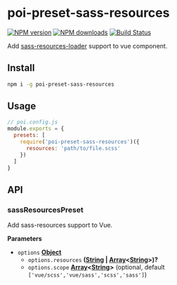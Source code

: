 # poi-preset-sass-resources

[![NPM version](https://img.shields.io/npm/v/poi-preset-sass-resources.svg?style=flat-square)](https://npmjs.com/package/poi-preset-sass-resources)
[![NPM downloads](https://img.shields.io/npm/dm/poi-preset-sass-resources.svg?style=flat-square)](https://npmjs.com/package/poi-preset-sass-resources)
[![Build Status](https://img.shields.io/circleci/project/weirongxu/poi-preset-sass-resources/master.svg?style=flat-square)](https://circleci.com/gh/weirongxu/poi-preset-sass-resources)

Add [sass-resources-loader](https://github.com/shakacode/sass-resources-loader) support to vue component.

## Install

```sh
npm i -g poi-preset-sass-resources
```

## Usage

```javascript
// poi.config.js
module.exports = {
  presets: [
    require('poi-preset-sass-resources')({
      resources: 'path/to/file.scss'
    })
  ]
}
```

## API

<!-- Generated by documentation.js. Update this documentation by updating the source code. -->

### sassResourcesPreset

Add sass-resources support to Vue.

**Parameters**

-   `options` **[Object](https://developer.mozilla.org/en-US/docs/Web/JavaScript/Reference/Global_Objects/Object)** 
    -   `options.resources` **([String](https://developer.mozilla.org/en-US/docs/Web/JavaScript/Reference/Global_Objects/String) \| [Array](https://developer.mozilla.org/en-US/docs/Web/JavaScript/Reference/Global_Objects/Array)&lt;[String](https://developer.mozilla.org/en-US/docs/Web/JavaScript/Reference/Global_Objects/String)>)?** 
    -   `options.scope` **[Array](https://developer.mozilla.org/en-US/docs/Web/JavaScript/Reference/Global_Objects/Array)&lt;[String](https://developer.mozilla.org/en-US/docs/Web/JavaScript/Reference/Global_Objects/String)>**  (optional, default `['vue/scss','vue/sass','scss','sass']`)
